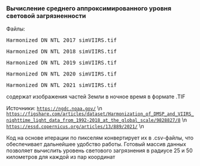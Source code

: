 ### Вычисление среднего аппроксимированного уровня световой загрязненности

Файлы:
<pre>Harmonized_DN_NTL_2017_simVIIRS.tif</pre>
<pre>Harmonized_DN_NTL_2018_simVIIRS.tif</pre>
<pre>Harmonized_DN_NTL_2019_simVIIRS.tif</pre>
<pre>Harmonized_DN_NTL_2020_simVIIRS.tif</pre>
<pre>Harmonized_DN_NTL_2021_simVIIRS.tif</pre>
содержат изображения частей Земли в ночное время в формате .TIF 

Источники:
<code>https://ngdc.noaa.gov/</code> \n
<code>https://figshare.com/articles/dataset/Harmonization_of_DMSP_and_VIIRS_nighttime_light_data_from_1992-2018_at_the_global_scale/9828827/8</code> \n
<code>https://essd.copernicus.org/articles/13/889/2021/</code> \n

Код на основе итерации по пикселям конвертирует их в .csv-файлы, что обеспечивает дальнейшее удобство работы. Готовый массив данных позволяет вычислить уровень светового загрязнения в радиусе 25 и 50 километров для каждой из пар координат
